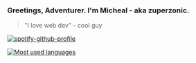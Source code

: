 
### Greetings, Adventurer. I'm Micheal - aka zuperzonic.

> "I love web dev" - cool guy
> 
[![spotify-github-profile](https://spotify-github-profile.vercel.app/api/view?uid=31dh5zqjggezu2ljzda75dqvo32e&cover_image=true&background_color=3a2472&theme=novatorem&show_offline=true&interchange=false&bar_color_cover=false)](https://github.com/kittinan/spotify-github-profile)
> 
[![Most used languages](https://github-readme-stats.vercel.app/api/top-langs/?username=zuperzonic1&theme=dracula&layout=compact&hide=javascript)](https://github.com/anuraghazra/github-readme-stats)



